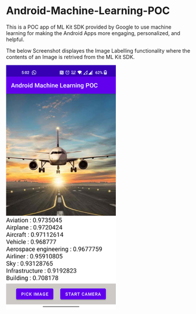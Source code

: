 # Android-Machine-Learning-POC
This is a POC app of ML Kit SDK provided by Google to use machine learning for making the Android Apps more engaging, personalized, and helpful.

The below Screenshot displayes the Image Labelling functionality where the contents of an Image is retrived from the ML Kit SDK.

<img src="ImageLabelling.png" width="300px">

